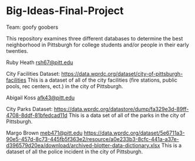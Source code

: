 # Big-Ideas-Final-Project

Team:  goofy goobers

This repository examines three different databases to determine the best neighborhood in Pittsburgh for college students and/or people in their early twenties.


Ruby Heath
rsh67@pitt.edu

City Facilities Dataset:
https://data.wprdc.org/dataset/city-of-pittsburgh-facilities
This is a dataset of all of the city facilities (fire stations, public pools, rec centers, ect.) in the city of Pittsburgh.


Abigail Koss
afk43@pitt.edu

City Parks Dataset:
https://data.wprdc.org/datastore/dump/fa329e3d-89ff-4708-8ddf-81bfedcad11d
This is a data set of all of the parks in the city of Pittsburgh.


Margo Brown
meb471@pitt.edu
https://data.wprdc.org/dataset/5e6711a3-90e5-457d-8c73-445fb5f363e2/resource/a0e233b3-8cfc-441a-a37e-d396579d20ea/download/archived-blotter-data-dictionary.xlsx
This is a dataset of all the police incident in the city of Pittsburgh.
